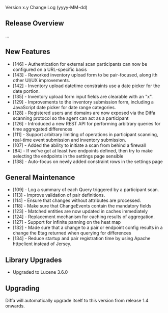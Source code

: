  Version x.y Change Log (yyyy-MM-dd)

## Release Overview

...

## New Features

* [146] - Authentication for external scan participants can now be configured on a URL-specific basis
* [143] - Reworked inventory upload form to be pair-focused, along ith other UI/UX improvements.
* [142] - Inventory upload datetime constraints use a date picker for the date portion.
* [135] - Inventory upload form input fields are clearable with an "x".
* [129] - Improvements to the inventory submission form, including a JavaScript date picker for date range categories.
* [128] - Registered users and domains are now exposed via the Diffa scanning protocol so the agent can act as a participant
* [126] - Introduced a new REST API for performing arbitrary queries for time aggregated differences
* [111] - Support arbitrary limiting of operations in participant scanning, real-time event submission and inventory submission.
* [107] - Added the ability to initiate a scan from behind a firewall
* [84]  - If we've got at least two endpoints defined, then try to make selecting the endpoints in the settings page sensible
* [138] - Auto-focus on newly added constraint rows in the settings page 

## General Maintenance

* [109] - Log a summary of each Query triggered by a participant scan.
* [113] - Improve validation of pair definitions.
* [114] - Ensure that changes without attributes are processed.
* [118] - Make sure that ChangeEvents contain the mandatory fields
* [123] - Matched entities are now updated in caches immediately
* [124] - Replacement mechanism for caching results of aggregation.
* [127] - Support for infinite panning on the heat map
* [132] - Made sure that a change to a pair or endpoint config results in a change the Etag returned when querying for differences
* [134] - Reduce startup and pair registration time by using Apache httpclient instead of Jersey.

## Library Upgrades

* Upgraded to Lucene 3.6.0

## Upgrading

Diffa will automatically upgrade itself to this version from release 1.4 onwards.

